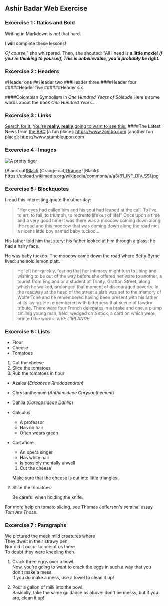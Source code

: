 ## Ashir Badar Web Exercise

### Excercise 1 : Italics and Bold

Writing in Markdown is _not_ that hard.

I **will** complete these lessons!

_Of course_," she whispered. Then, she shouted: "All I need is **a little moxie**!
**_If you're thinking to yourself, This is unbelievable, you'd probably be right._**

### Excercise 2 : Headers

#Header one
##Header two
###Header three
####Header four
#####Header five
######Header six

####Colombian Symbolism in _One Hundred Years of Solitude_
Here's some words about the book _One Hundred Years..._.

### Excercise 3 : Links

[Search for it.](www.google.com)
[You're **really, really** going to want to see this.](www.dailykitten.com)
####The Latest News from [the BBC](www.bbc.com/news:)
[a fun place]: https://www.zombo.com
[another fun place]: https://www.stumbleupon.com

### Excercise 4 : Images

![A pretty tiger](https://upload.wikimedia.org/wikipedia/commons/5/56/Tiger.50.jpg)

[Black cat][Black](https://upload.wikimedia.org/wikipedia/commons/a/a3/81_INF_DIV_SSI.jpg)
[Orange cat][Orange](http://icons.iconarchive.com/icons/google/noto-emoji-animals-nature/256/22221-cat-icon.png)
![Black]: https://upload.wikimedia.org/wikipedia/commons/a/a3/81_INF_DIV_SSI.jpg

### Excercise 5 : Blockquotes

I read this interesting quote the other day:
>"Her eyes had called him and his soul had leaped at the call. To live, to err, to fall, to triumph, to recreate life out of life!"
>Once upon a time and a very good time it was there was a moocow coming down along the road and this moocow that was coming down along the road met a nicens little boy named baby tuckoo...
>
His father told him that story: his father looked at him through a glass: he had a hairy face.
>
He was baby tuckoo. The moocow came down the road where Betty Byrne lived: she sold lemon platt.

>He left her quickly, fearing that her intimacy might turn to jibing and wishing to be out of the way before she offered her ware to another, a tourist from England or a student of Trinity. Grafton Street, along which he walked, prolonged that moment of discouraged poverty. In the roadway at the head of the street a slab was set to the memory of Wolfe Tone and he remembered having been present with his father at its laying. He remembered with bitterness that scene of tawdry tribute. There were four French delegates in a brake and one, a plump smiling young man, held, wedged on a stick, a card on which were printed the words: _VIVE L'IRLANDE_!

### Excercise 6 : Lists

* Flour
* Cheese
* Tomatoes

1. Cut the cheese
2. Slice the tomatoes
3. Rub the tomatoes in flour

* Azalea (_Ericaceae Rhododendron_)
* Chrysanthemum (_Anthemideae Chrysanthemum_)
* Dahlia (_Coreopsideae Dahlia_)

* Calculus
  * A professor 
  * Has no hair 
  * Often wears green
* Castafiore 
  * An opera singer
  * Has white hair
  * Is possibly mentally unwell

  1. Cut the cheese
 
   Make sure that the cheese is cut into little triangles.

2. Slice the tomatoes
  
   Be careful when holding the knife.
 
  For more help on tomato slicing, see Thomas Jefferson's seminal essay _Tom Ate Those_.

### Excercise 7 : Paragraphs

We pictured the meek mild creatures where  
They dwelt in their strawy pen,  
Nor did it occur to one of us there  
To doubt they were kneeling then.

1. Crack three eggs over a bowl.  
 Now, you're going to want to crack the eggs in such a way that you don't make a mess.  
 If you _do_ make a mess, use a towel to clean it up!

2. Pour a gallon of milk into the bowl.  
Basically, take the same guidance as above: don't be messy, but if you are, clean it up!

